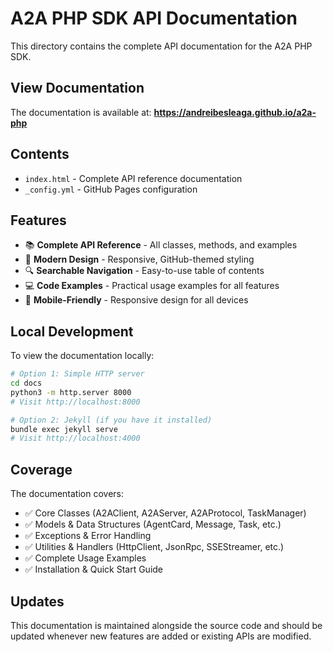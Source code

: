 # A2A PHP SDK API Documentation

This directory contains the complete API documentation for the A2A PHP SDK.

## View Documentation

The documentation is available at: **https://andreibesleaga.github.io/a2a-php**

## Contents

- `index.html` - Complete API reference documentation
- `_config.yml` - GitHub Pages configuration

## Features

- 📚 **Complete API Reference** - All classes, methods, and examples
- 🎨 **Modern Design** - Responsive, GitHub-themed styling
- 🔍 **Searchable Navigation** - Easy-to-use table of contents
- 💻 **Code Examples** - Practical usage examples for all features
- 📱 **Mobile-Friendly** - Responsive design for all devices

## Local Development

To view the documentation locally:

```bash
# Option 1: Simple HTTP server
cd docs
python3 -m http.server 8000
# Visit http://localhost:8000

# Option 2: Jekyll (if you have it installed)
bundle exec jekyll serve
# Visit http://localhost:4000
```

## Coverage

The documentation covers:

- ✅ Core Classes (A2AClient, A2AServer, A2AProtocol, TaskManager)
- ✅ Models & Data Structures (AgentCard, Message, Task, etc.)
- ✅ Exceptions & Error Handling
- ✅ Utilities & Handlers (HttpClient, JsonRpc, SSEStreamer, etc.)
- ✅ Complete Usage Examples
- ✅ Installation & Quick Start Guide

## Updates

This documentation is maintained alongside the source code and should be updated whenever new features are added or existing APIs are modified.